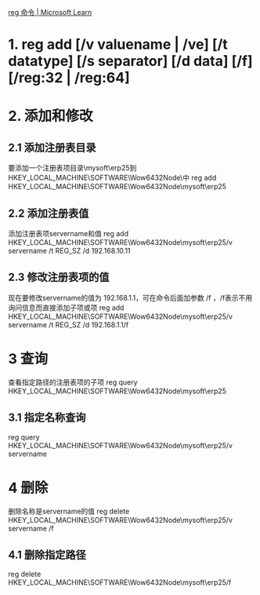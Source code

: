 [reg 命令 | Microsoft Learn](https://learn.microsoft.com/zh-cn/windows-server/administration/windows-commands/reg)

# 1. reg add <keyname> [/v valuename | /ve] [/t datatype] [/s separator] [/d data] [/f] [/reg:32 | /reg:64]
# 2. 添加和修改
## 2.1 添加注册表目录
要添加一个注册表项目录\mysoft\erp25到HKEY_LOCAL_MACHINE\SOFTWARE\Wow6432Node\中
reg add HKEY_LOCAL_MACHINE\SOFTWARE\Wow6432Node\mysoft\erp25
## 2.2 添加注册表值
添加注册表项servername和值
reg add HKEY_LOCAL_MACHINE\SOFTWARE\Wow6432Node\mysoft\erp25/v servername /t REG_SZ /d 192.168.10.11
## 2.3 修改注册表项的值
现在要修改servername的值为 192.168.1.1，可在命令后面加参数 /f ，/f表示不用询问信息而直接添加子项或项
reg add HKEY_LOCAL_MACHINE\SOFTWARE\Wow6432Node\mysoft\erp25/v servername /t REG_SZ /d 192.168.1.1/f 

# 3 查询
查看指定路径的注册表项的子项
reg query HKEY_LOCAL_MACHINE\SOFTWARE\Wow6432Node\mysoft\erp25
## 3.1 指定名称查询
reg query HKEY_LOCAL_MACHINE\SOFTWARE\Wow6432Node\mysoft\erp25/v servername

# 4 删除
删除名称是servername的值
reg delete HKEY_LOCAL_MACHINE\SOFTWARE\Wow6432Node\mysoft\erp25/v servername /f

## 4.1 删除指定路径
reg delete HKEY_LOCAL_MACHINE\SOFTWARE\Wow6432Node\mysoft\erp25/f
